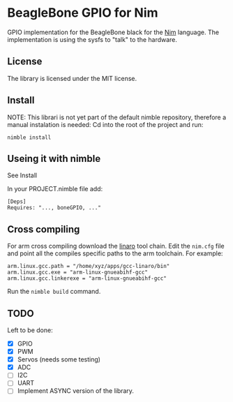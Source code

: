 # BeagleBone GPIO for Nim
GPIO implementation for the BeagleBone black for the [Nim](http://nim-lang.org/) language.
The implementation is using the sysfs to "talk" to the hardware.

## License
The library is licensed under the MIT license.

## Install
NOTE: This librari is not yet part of the default nimble repository, therefore a manual instalation is needed:
Cd into the root of the project and run:
```
nimble install
```

## Useing it with nimble
See Install

In your PROJECT.nimble file add:
```
[Deps]
Requires: "..., boneGPIO, ..."
```

## Cross compiling
For arm cross compiling download the [linaro](https://www.linaro.org/) tool chain. Edit the ```nim.cfg``` file and point all the compiles specific paths to the arm toolchain.
For example:

```
arm.linux.gcc.path = "/home/xyz/apps/gcc-linaro/bin"
arm.linux.gcc.exe = "arm-linux-gnueabihf-gcc"
arm.linux.gcc.linkerexe = "arm-linux-gnueabihf-gcc"
```

Run the ```nimble build``` command.

## TODO
Left to be done:
- [X] GPIO
- [X] PWM
- [X] Servos (needs some testing)
- [X] ADC
- [ ] I2C
- [ ] UART
- [ ] Implement ASYNC version of the library.